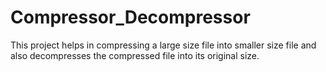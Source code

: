 # Compressor_Decompressor
This project helps in compressing a large size file into smaller size file and also decompresses the compressed file into its original size.
